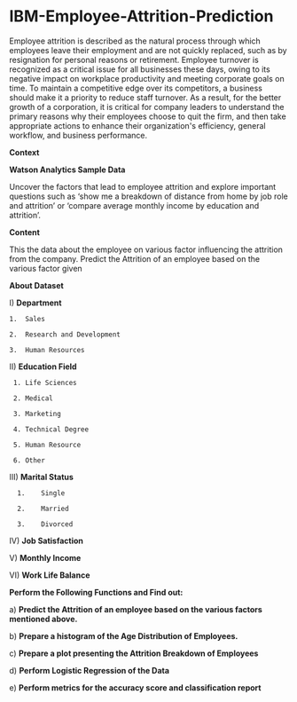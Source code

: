 # IBM-Employee-Attrition-Prediction

Employee attrition is described as the natural process through which employees leave their employment and are not quickly replaced, such as by resignation for personal reasons or retirement. Employee turnover is recognized as a critical issue for all businesses these days, owing to its negative impact on workplace productivity and meeting corporate goals on time. To maintain a competitive edge over its competitors, a business should make it a priority to reduce staff turnover. As a result, for the better growth of a corporation, it is critical for company leaders to understand the primary reasons why their employees choose to quit the firm, and then take appropriate actions to enhance their organization's efficiency, general workflow, and business performance.


**Context**


**Watson Analytics Sample Data**

Uncover the factors that lead to employee attrition and explore important questions such as ‘show me a breakdown of distance from home by job role and attrition’ or ‘compare average monthly income by education and attrition’.


**Content**

This the data about the employee on various factor influencing the attrition from the company. Predict the Attrition of an employee based on the various factor given


**About Dataset**

I) **Department**

    1.	Sales	
    
    2.	Research and Development
    
    3.	Human Resources


II) **Education Field**

     1.	Life Sciences
     
     2.	Medical
     
     3.	Marketing
     
     4.	Technical Degree
     
     5.	Human Resource
     
     6.	Other


III) **Marital Status**

      1.	Single
    
      2.	Married
    
      3.	Divorced


IV) **Job Satisfaction**


V) **Monthly Income**


VI) **Work Life Balance**
      



**Perform the Following Functions and Find out:**

a)	**Predict the Attrition of an employee based on the various factors mentioned above.**

b)	**Prepare a histogram of the Age Distribution of Employees.**

c)	**Prepare a plot presenting the Attrition Breakdown of Employees**

d)	**Perform Logistic Regression of the Data**

e)	**Perform metrics for the accuracy score and classification report**
